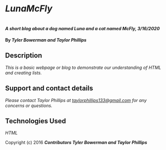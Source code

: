 # _LunaMcFly_

#

#### _A short blog about a dog named Luna and a cat named McFly, 3/16/2020_

#### By _**Tyler Bowerman and Taylor Phillips**_

## Description

_This is a basic webpage or blog to demonstrate our understanding of HTML and creating lists._

## Support and contact details

_Please contact Taylor Phillips at taylorphillips133@gmail.com for any concerns or questions._

## Technologies Used

_HTML_

Copyright (c) 2016 **_Contributors Tyler Bowerman and Taylor Phillips_**
